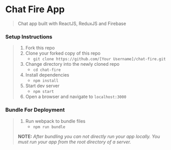 # Chat Fire App

> Chat app built with ReactJS, ReduxJS and Firebase

### Setup Instructions

> 1. Fork this repo
> 1. Clone your forked copy of this repo
>    - `git clone https://github.com/[Your Username]/chat-fire.git`
> 1. Change directory into the newly cloned repo
>    - `cd chat-fire`
> 1. Install dependencies 
>    - `npm install`
> 1. Start dev server
>    - `npm start`
> 1. Open a browser and navigate to `localhost:3000`

### Bundle For Deployment

> 1. Run webpack to bundle files
>    - `npm run bundle`
> 
> **NOTE:** *After bundling you can not directly run your app locally. You must run your app from the root directory of a server.*
